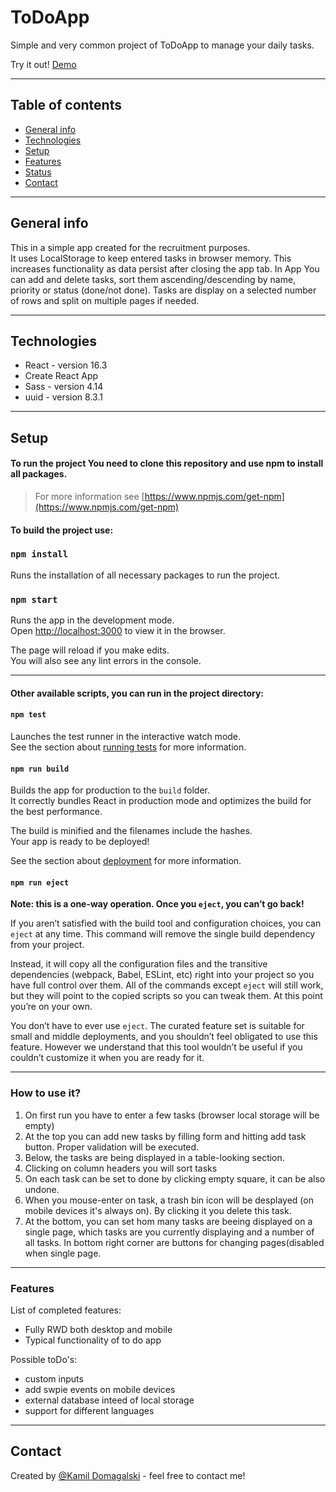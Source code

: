 
# ToDoApp

Simple and very common project of ToDoApp to manage your daily tasks. 
 
Try it out! [Demo](https://todoapp-5c66f.web.app/)
 
<hr>

## Table of contents
* [General info](#general-info)
* [Technologies](#technologies)
* [Setup](#setup)
* [Features](#features)
* [Status](#status)
* [Contact](#contact)
<hr>

## General info
This in a simple app created for the recruitment purposes. <br>
It uses LocalStorage to keep entered tasks in browser memory. This increases  functionality as data persist after closing the app tab. 
In App You can add and delete tasks, sort them ascending/descending by name, priority or status (done/not done).
Tasks are display on a selected number of rows and split on multiple pages if needed.
<hr>

## Technologies
* React - version 16.3
* Create React App
* Sass - version 4.14
* uuid - version 8.3.1
<hr>

## Setup
#### To run the project You need to clone this repository and use npm to install all packages. 
>For more information see [https://www.npmjs.com/get-npm](https://www.npmjs.com/get-npm)


#### To build the project use:
### `npm install`
Runs the installation of all necessary packages to run the project.


### `npm start`

Runs the app in the development mode.<br />
Open [http://localhost:3000](http://localhost:3000) to view it in the browser.

The page will reload if you make edits.<br />
You will also see any lint errors in the console.
<hr>

#### Other available scripts, you can run in the project directory:
#### `npm test`

Launches the test runner in the interactive watch mode.<br />
See the section about [running tests](https://facebook.github.io/create-react-app/docs/running-tests) for more information.

#### `npm run build`

Builds the app for production to the `build` folder.<br />
It correctly bundles React in production mode and optimizes the build for the best performance.

The build is minified and the filenames include the hashes.<br />
Your app is ready to be deployed!

See the section about [deployment](https://facebook.github.io/create-react-app/docs/deployment) for more information.

#### `npm run eject`

**Note: this is a one-way operation. Once you `eject`, you can’t go back!**

If you aren’t satisfied with the build tool and configuration choices, you can `eject` at any time. This command will remove the single build dependency from your project.

Instead, it will copy all the configuration files and the transitive dependencies (webpack, Babel, ESLint, etc) right into your project so you have full control over them. All of the commands except `eject` will still work, but they will point to the copied scripts so you can tweak them. At this point you’re on your own.

You don’t have to ever use `eject`. The curated feature set is suitable for small and middle deployments, and you shouldn’t feel obligated to use this feature. However we understand that this tool wouldn’t be useful if you couldn’t customize it when you are ready for it.
<hr>

### How to use it?
1. On first run you have to enter a few tasks (browser local storage will be empty)
2. At the top you can add new tasks by filling form and hitting add task button. Proper validation will be executed.
3. Below, the tasks are being displayed in a table-looking section. 
4. Clicking on column headers you will sort tasks
5. On each task can be set to done by clicking empty square, it can be also undone.
6. When you mouse-enter on task, a trash bin icon will be desplayed (on mobile devices it's always on). By clicking it you delete this task.
7. At the bottom, you can set hom many tasks are beeing displayed on a single page, which tasks are you currently displaying and a number of all tasks. In bottom right corner are buttons for changing pages(disabled when single page. 
<hr>

### Features
List of completed features:
* Fully RWD both desktop and mobile
* Typical functionality of to do app


Possible toDo's:
* custom inputs
* add swpie events on mobile devices
* external database inteed of local storage
* support for different languages
<hr>

## Contact
Created by [@Kamil Domagalski](kdbrasi360@gmail.com) - feel free to contact me!